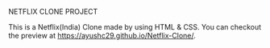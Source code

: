 NETFLIX CLONE PROJECT

This is a Netflix(India) Clone made by using HTML & CSS. You can checkout the preview at https://ayushc29.github.io/Netflix-Clone/.
